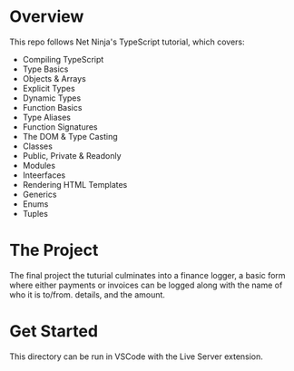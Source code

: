 # Overview
This repo follows Net Ninja's TypeScript tutorial, which covers:
 - Compiling TypeScript
 - Type Basics
 - Objects & Arrays
 - Explicit Types
 - Dynamic Types
 - Function Basics
 - Type Aliases
 - Function Signatures
 - The DOM & Type Casting
 - Classes
 - Public, Private & Readonly
 - Modules
 - Inteerfaces
 - Rendering HTML Templates
 - Generics
 - Enums
 - Tuples

# The Project
The final project the tuturial culminates into a finance logger, a basic form where either payments or invoices can be logged along with the name of who it is to/from. details, and the amount.

# Get Started
This directory can be run in VSCode with the Live Server extension.
